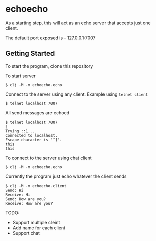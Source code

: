 # echoecho

As a starting step, this will act as an echo server that accepts just
one client.

The default port exposed is - 127.0.0.1:7007

## Getting Started

To start the program, clone this repository

To start server
``` shell
$ clj -M -m echoecho.echo
```

Connect to the server using any client.
Example using `telnet client`

``` shell
$ telnet localhost 7007
```

All send messages are echoed

``` shell
$ telnet localhost 7007
]
Trying ::1...
Connected to localhost.
Escape character is '^]'.
this
this
```

To connect to the server using chat client
``` shell
$ clj -M -m echoecho.echo
```

Currently the program just echo whatever the client sends
``` shell
$ clj -M -m echoecho.client
Send: Hi
Receive: Hi
Send: How are you?
Receive: How are you?
```

TODO:
- Support multiple cleint
- Add name for each client
- Support chat

